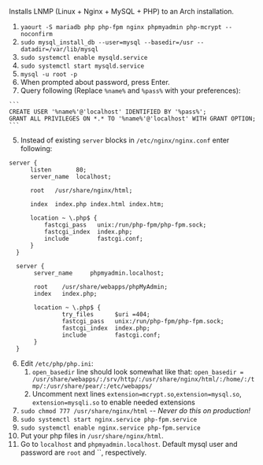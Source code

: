 Installs LNMP (Linux + Nginx + MySQL + PHP) to an Arch installation.

1. `yaourt -S mariadb php php-fpm nginx phpmyadmin php-mcrypt --noconfirm`
2. `sudo mysql_install_db --user=mysql --basedir=/usr --datadir=/var/lib/mysql`
3. `sudo systemctl enable mysqld.service`
4. `sudo systemctl start mysqld.service`
5. `mysql -u root -p`
  1. When prompted about password, press Enter.
  2. Query following (Replace `%name%` and `%pass%` with your preferences):

    ```
    CREATE USER '%name%'@'localhost' IDENTIFIED BY '%pass%';
    GRANT ALL PRIVILEGES ON *.* TO '%name%'@'localhost' WITH GRANT OPTION;
    ```
5. Instead of existing `server` blocks in `/etc/nginx/nginx.conf` enter following:
  ```
  server {
        listen       80;
        server_name  localhost;
        
        root   /usr/share/nginx/html;

        index  index.php index.html index.htm;

        location ~ \.php$ {
            fastcgi_pass   unix:/run/php-fpm/php-fpm.sock;
            fastcgi_index  index.php;
            include        fastcgi.conf;
        }
    }

    server {
         server_name     phpmyadmin.localhost;
 
         root    /usr/share/webapps/phpMyAdmin;
         index   index.php;
 
         location ~ \.php$ {
                 try_files      $uri =404;
                 fastcgi_pass   unix:/run/php-fpm/php-fpm.sock;
                 fastcgi_index  index.php;
                 include        fastcgi.conf;
         }
    }
  ```
6. Edit `/etc/php/php.ini`:
    1. `open_basedir` line should look somewhat like that: `open_basedir = /usr/share/webapps/:/srv/http/:/usr/share/nginx/html/:/home/:/tmp/:/usr/share/pear/:/etc/webapps/`
    2. Uncomment next lines `extension=mcrypt.so`,`extension=mysql.so`, `extension=mysqli.so` to enable needed extensions
7. `sudo chmod 777 /usr/share/nginx/html` -- _Never do this on production!_
8. `sudo systemctl start nginx.service php-fpm.service`
9. `sudo systemctl enable nginx.service php-fpm.service`
10. Put your php files in `/usr/share/nginx/html`.
11. Go to `localhost` and `phpmyadmin.localhost`. Default mysql user and password are `root` and ``, respectively.
